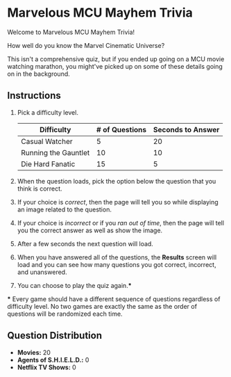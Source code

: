 # Marvelous MCU Mayhem Trivia

Welcome to Marvelous MCU Mayhem Trivia!

How well do you know the Marvel Cinematic Universe?

This isn't a comprehensive quiz, but if you ended up going on a MCU movie watching marathon, you might've picked up on some of these details going on in the background.

## Instructions

1. Pick a difficulty level.

    Difficulty | # of Questions | Seconds to Answer
    ---------- | -------------- | -----------------
    Casual Watcher | 5 | 20
    Running the Gauntlet | 10 | 10
    Die Hard Fanatic | 15 | 5
    
2. When the question loads, pick the option below the question that you think is correct.
3. If your choice is *correct*, then the page will tell you so while displaying an image related to the question.
4. If your choice is *incorrect* or if you *ran out of time*, then the page will tell you the correct answer as well as show the image.
5. After a few seconds the next question will load.
6. When you have answered all of the questions, the **Results** screen will load and you can see how many questions you got correct, incorrect, and unanswered.
7. You can choose to play the quiz again.**\***

**\*** Every game should have a different sequence of questions regardless of difficulty level. No two games are exactly the same as the order of questions will be randomized each time.

## Question Distribution

- **Movies:** 20
- **Agents of S.H.I.E.L.D.:** 0
- **Netflix TV Shows:** 0 